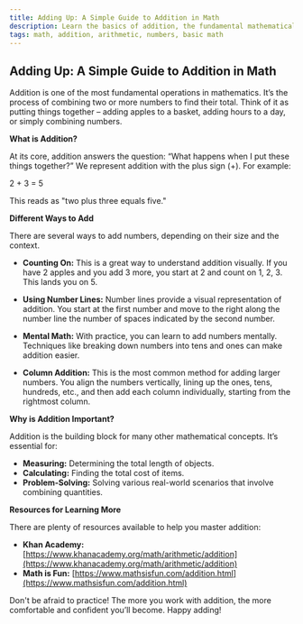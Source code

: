 ```yaml
---
title: Adding Up: A Simple Guide to Addition in Math
description: Learn the basics of addition, the fundamental mathematical operation of combining quantities. This post covers addition concepts, methods, and why it's so important.
tags: math, addition, arithmetic, numbers, basic math
---
```


## Adding Up: A Simple Guide to Addition in Math

Addition is one of the most fundamental operations in mathematics. It’s the process of combining two or more numbers to find their total. Think of it as putting things together – adding apples to a basket, adding hours to a day, or simply combining numbers.

**What is Addition?**

At its core, addition answers the question: “What happens when I put these things together?” We represent addition with the plus sign (+). For example:

2 + 3 = 5

This reads as "two plus three equals five."

**Different Ways to Add**

There are several ways to add numbers, depending on their size and the context.

* **Counting On:** This is a great way to understand addition visually. If you have 2 apples and you add 3 more, you start at 2 and count on 1, 2, 3. This lands you on 5.

* **Using Number Lines:** Number lines provide a visual representation of addition. You start at the first number and move to the right along the number line the number of spaces indicated by the second number.

* **Mental Math:** With practice, you can learn to add numbers mentally. Techniques like breaking down numbers into tens and ones can make addition easier.

* **Column Addition:** This is the most common method for adding larger numbers. You align the numbers vertically, lining up the ones, tens, hundreds, etc., and then add each column individually, starting from the rightmost column.

**Why is Addition Important?**

Addition is the building block for many other mathematical concepts. It’s essential for:

* **Measuring:** Determining the total length of objects.
* **Calculating:** Finding the total cost of items.
* **Problem-Solving:**  Solving various real-world scenarios that involve combining quantities.

**Resources for Learning More**

There are plenty of resources available to help you master addition:

* **Khan Academy:** [https://www.khanacademy.org/math/arithmetic/addition](https://www.khanacademy.org/math/arithmetic/addition)
* **Math is Fun:** [https://www.mathsisfun.com/addition.html](https://www.mathsisfun.com/addition.html)


Don't be afraid to practice! The more you work with addition, the more comfortable and confident you’ll become. Happy adding!

